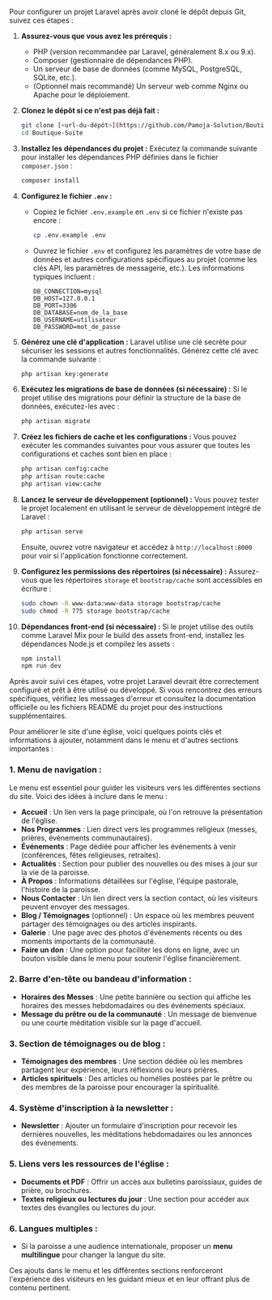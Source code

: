 Pour configurer un projet Laravel après avoir cloné le dépôt depuis Git, suivez ces étapes :

1. **Assurez-vous que vous avez les prérequis :**
   - PHP (version recommandée par Laravel, généralement 8.x ou 9.x).
   - Composer (gestionnaire de dépendances PHP).
   - Un serveur de base de données (comme MySQL, PostgreSQL, SQLite, etc.).
   - (Optionnel mais recommandé) Un serveur web comme Nginx ou Apache pour le déploiement.

2. **Clonez le dépôt si ce n'est pas déjà fait :**
   ```bash
   git clone [<url-du-dépôt>](https://github.com/Pamoja-Solution/Boutique-Suite.git)
   cd Boutique-Suite
   ```

3. **Installez les dépendances du projet :**
   Exécutez la commande suivante pour installer les dépendances PHP définies dans le fichier `composer.json` :
   ```bash
   composer install
   ```

4. **Configurez le fichier `.env` :**
   - Copiez le fichier `.env.example` en `.env` si ce fichier n'existe pas encore :
     ```bash
     cp .env.example .env
     ```
   - Ouvrez le fichier `.env` et configurez les paramètres de votre base de données et autres configurations spécifiques au projet (comme les clés API, les paramètres de messagerie, etc.). Les informations typiques incluent :
     ```dotenv
     DB_CONNECTION=mysql
     DB_HOST=127.0.0.1
     DB_PORT=3306
     DB_DATABASE=nom_de_la_base
     DB_USERNAME=utilisateur
     DB_PASSWORD=mot_de_passe
     ```

5. **Générez une clé d'application :**
   Laravel utilise une clé secrète pour sécuriser les sessions et autres fonctionnalités. Générez cette clé avec la commande suivante :
   ```bash
   php artisan key:generate
   ```

6. **Exécutez les migrations de base de données (si nécessaire) :**
   Si le projet utilise des migrations pour définir la structure de la base de données, exécutez-les avec :
   ```bash
   php artisan migrate
   ```

7. **Créez les fichiers de cache et les configurations :**
   Vous pouvez exécuter les commandes suivantes pour vous assurer que toutes les configurations et caches sont bien en place :
   ```bash
   php artisan config:cache
   php artisan route:cache
   php artisan view:cache
   ```

8. **Lancez le serveur de développement (optionnel) :**
   Vous pouvez tester le projet localement en utilisant le serveur de développement intégré de Laravel :
   ```bash
   php artisan serve
   ```
   Ensuite, ouvrez votre navigateur et accédez à `http://localhost:8000` pour voir si l'application fonctionne correctement.

9. **Configurez les permissions des répertoires (si nécessaire) :**
   Assurez-vous que les répertoires `storage` et `bootstrap/cache` sont accessibles en écriture :
   ```bash
   sudo chown -R www-data:www-data storage bootstrap/cache
   sudo chmod -R 775 storage bootstrap/cache
   ```

10. **Dépendances front-end (si nécessaire) :**
    Si le projet utilise des outils comme Laravel Mix pour le build des assets front-end, installez les dépendances Node.js et compilez les assets :
    ```bash
    npm install
    npm run dev
    ```

Après avoir suivi ces étapes, votre projet Laravel devrait être correctement configuré et prêt à être utilisé ou développé. Si vous rencontrez des erreurs spécifiques, vérifiez les messages d'erreur et consultez la documentation officielle ou les fichiers README du projet pour des instructions supplémentaires.






Pour améliorer le site d'une église, voici quelques points clés et informations à ajouter, notamment dans le menu et d'autres sections importantes :

### 1. **Menu de navigation** :
   Le menu est essentiel pour guider les visiteurs vers les différentes sections du site. Voici des idées à inclure dans le menu :
   - **Accueil** : Un lien vers la page principale, où l'on retrouve la présentation de l'église.
   - **Nos Programmes** : Lien direct vers les programmes religieux (messes, prières, événements communautaires).
   - **Événements** : Page dédiée pour afficher les événements à venir (conférences, fêtes religieuses, retraites).
   - **Actualités** : Section pour publier des nouvelles ou des mises à jour sur la vie de la paroisse.
   - **À Propos** : Informations détaillées sur l'église, l'équipe pastorale, l'histoire de la paroisse.
   - **Nous Contacter** : Un lien direct vers la section contact, où les visiteurs peuvent envoyer des messages.
   - **Blog / Témoignages** (optionnel) : Un espace où les membres peuvent partager des témoignages ou des articles inspirants.
   - **Galerie** : Une page avec des photos d'événements récents ou des moments importants de la communauté.
   - **Faire un don** : Une option pour faciliter les dons en ligne, avec un bouton visible dans le menu pour soutenir l'église financièrement.

### 2. **Barre d'en-tête ou bandeau d'information** :
   - **Horaires des Messes** : Une petite bannière ou section qui affiche les horaires des messes hebdomadaires ou des événements spéciaux.
   - **Message du prêtre ou de la communauté** : Un message de bienvenue ou une courte méditation visible sur la page d'accueil.

### 3. **Section de témoignages ou de blog** :
   - **Témoignages des membres** : Une section dédiée où les membres partagent leur expérience, leurs réflexions ou leurs prières.
   - **Articles spirituels** : Des articles ou homélies postées par le prêtre ou des membres de la paroisse pour encourager la spiritualité.

### 4. **Système d'inscription à la newsletter** :
   - **Newsletter** : Ajouter un formulaire d'inscription pour recevoir les dernières nouvelles, les méditations hebdomadaires ou les annonces des événements.

### 5. **Liens vers les ressources de l'église** :
   - **Documents et PDF** : Offrir un accès aux bulletins paroissiaux, guides de prière, ou brochures.
   - **Textes religieux ou lectures du jour** : Une section pour accéder aux textes des évangiles ou lectures du jour.

### 6. **Langues multiples** :
   - Si la paroisse a une audience internationale, proposer un **menu multilingue** pour changer la langue du site.

Ces ajouts dans le menu et les différentes sections renforceront l'expérience des visiteurs en les guidant mieux et en leur offrant plus de contenu pertinent.
